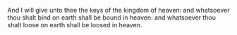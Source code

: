 And I will give unto thee the keys of the kingdom of heaven: and whatsoever thou shalt bind on earth shall be bound in heaven: and whatsoever thou shalt loose on earth shall be loosed in heaven.
